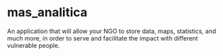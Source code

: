 # mas_analitica

An application that will allow your NGO to store data, maps, statistics, and much more, in order to serve and facilitate the impact with different vulnerable people.
